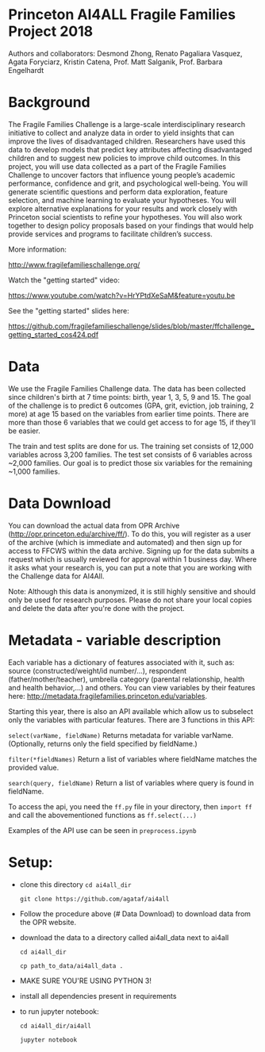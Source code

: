 # Princeton AI4ALL Fragile Families Project 2018
Authors and collaborators: Desmond Zhong, Renato Pagaliara Vasquez, Agata Foryciarz, Kristin Catena, Prof. Matt Salganik, Prof. Barbara Engelhardt

# Background
The Fragile Families Challenge is a large-scale interdisciplinary research initiative to collect and analyze data in order to yield insights that can improve the lives of disadvantaged children.  Researchers have used this data to develop models that predict key attributes affecting disadvantaged children and to suggest new policies to improve child outcomes. In this project, you will use data collected as a part of the Fragile Families Challenge to uncover factors that influence young people’s academic performance, confidence and grit, and psychological well-being. You will generate scientific questions and perform data exploration, feature selection, and machine learning to evaluate your hypotheses. You will explore alternative explanations for your results and work closely with Princeton social scientists to refine your hypotheses. You will also work together to design policy proposals based on your findings that would help provide services and programs to facilitate children’s success.

More information:

  http://www.fragilefamilieschallenge.org/
  
Watch the "getting started" video:

  https://www.youtube.com/watch?v=HrYPtdXeSaM&feature=youtu.be
  
See the "getting started" slides here:

  https://github.com/fragilefamilieschallenge/slides/blob/master/ffchallenge_getting_started_cos424.pdf
  
# Data
We use the Fragile Families Challenge data. The data has been collected since children's birth at 7 time points: birth, year 1, 3, 5, 9 and 15. The goal of the challenge is to predict 6 outcomes (GPA, grit, eviction, job training, 2 more) at age 15 based on the variables from earlier time points. There are more than those 6 variables that we could get access to for age 15, if they'll be easier.

The train and test splits are done for us. The training set consists of 12,000 variables across 3,200 families. The test set consists of 6 variables across ~2,000 families. Our goal is to predict those six variables for the remaining ~1,000 families.

# Data Download

You can download the actual data from OPR Archive (http://opr.princeton.edu/archive/ff/). To do this, you will register as a user of the archive (which is immediate and automated) and then sign up for access to FFCWS within the data archive. Signing up for the data submits a request which is usually reviewed for approval within 1 business day. Where it asks what your research is, you can put a note that you are working with the Challenge data for AI4All.

Note: Although this data is anonymized, it is still highly sensitive and should only be used for research purposes. Please do not share your local copies and delete the data after you're done with the project.

# Metadata - variable description

Each variable has a dictionary of features associated with it, such as: source (constructed/weight/id number/...), respondent (father/mother/teacher), umbrella category (parental relationship, health and health behavior,...) and others. You can view variables by their features here: http://metadata.fragilefamilies.princeton.edu/variables.

Starting this year, there is also an API available which allow us to subselect only the variables with particular features. There are 3 functions in this API:

`select(varName, fieldName)`
    Returns metadata for variable varName.
    (Optionally, returns only the field specified by fieldName.)

`filter(*fieldNames)`
    Return a list of variables where fieldName matches the provided value.

`search(query, fieldName)`
    Return a list of variables where query is found in fieldName.
 
 To access the api, you need the `ff.py` file in your directory, then `import ff` and call the abovementioned functions as `ff.select(...)`
 
 Examples of the API use can be seen in `preprocess.ipynb`

# Setup:
- clone this directory 
  `cd ai4all_dir`

  `git clone https://github.com/agataf/ai4all`
  
- Follow the procedure above (# Data Download) to download data from the OPR website.

- download the data to a directory called ai4all_data next to ai4all

  `cd ai4all_dir`

  `cp path_to_data/ai4all_data .`

- MAKE SURE YOU'RE USING PYTHON 3!

- install all dependencies present in requirements

- to run jupyter notebook:

  `cd ai4all_dir/ai4all`

  `jupyter notebook`

